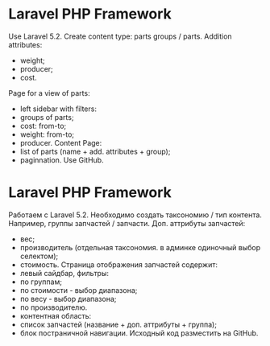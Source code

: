 # Laravel PHP Framework

Use Laravel 5.2.
Create content type: parts groups / parts.
Addition attributes:
- weight;
- producer;
- cost.

Page for a view of parts:
- left sidebar with filters:
- groups of parts;
- cost: from-to;
- weight: from-to;
- producer.
Content Page:
- list of parts (name + add. attributes + group);
- paginnation.
Use GitHub.

# Laravel PHP Framework

Работаем с Laravel 5.2.
Необходимо создать таксономию / тип контента. Например, группы запчастей / запчасти.
Доп. аттрибуты запчастей:
- вес;
- производитель (отдельная таксономия. в админке одиночный выбор селектом);
- стоимость.
Страница отображения запчастей содержит:
- левый сайдбар, фильтры:
- по группам;
- по стоимости - выбор диапазона;
- по весу - выбор диапазона;
- по производителю.
- контентная область:
- список запчастей (название + доп. аттрибуты + группа);
- блок постраничной навигации.
Исходный код разместить на GitHub.
